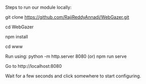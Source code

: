 Steps to run our module locally:

git clone https://github.com/RajiReddyAnnadi/WebGazer.git

cd WebGazer

npm install

cd www

Run using:
python -m http.server 8080 (or) npm run serve

Go to http://localhost:8080


Wait for a few seconds and click somewhere to start configuring.